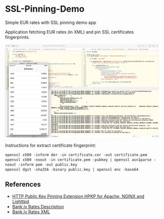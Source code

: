 # SSL-Pinning-Demo
Simple EUR rates with SSL pinning demo app

Application fetching EUR rates (in XML) and pin SSL certificates fingerprints.

<p align="center">
  <img src="screenshot.png" title="Preview" width="1024px">
</p>


Instructions for extract certificate fingerprint:

```
openssl x509 -inform der -in certificate.cer -out certificate.pem
openssl x509 -noout -in certificate.pem -pubkey | openssl asn1parse -noout -inform pem -out public.key
openssl dgst -sha256 -binary public.key | openssl enc -base64
```

## References

* [HTTP Public Key Pinning Extension HPKP for Apache, NGINX and Lighttpd](https://raymii.org/s/articles/HTTP_Public_Key_Pinning_Extension_HPKP.html)
* [Bank.lv Rates Description](https://www.bank.lv/component/content/article/8656-eiropas-centrls-bankas-publictie-eiro-atsauces-kursi-xml-formt)
* [Bank.lv Rates XML](https://www.bank.lv/vk/ecb.xml)